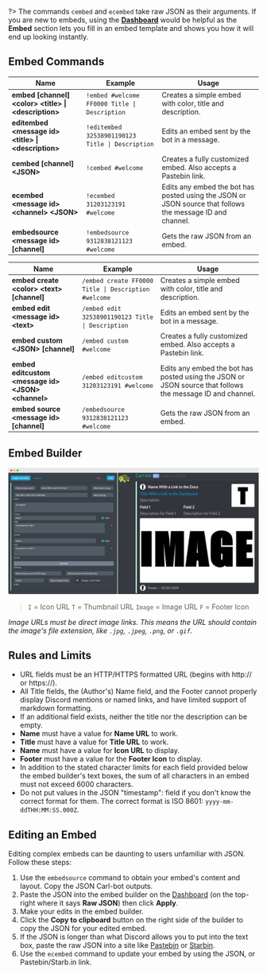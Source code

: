?> The commands `cembed` and `ecembed` take raw JSON as their arguments. If you are new to embeds, using the **[Dashboard](https://carl.gg)** would be helpful as the **Embed** section lets you fill in an embed template and shows you how it will end up looking instantly.

## Embed Commands

<!-- tabs:start -->

<!-- tab:Prefix Commands -->
| Name              | Example           | Usage                                                                         |
| ----------------- | ----------------- | ----------------------------------------------------------------------------- |
| **embed [channel] \<color> \<title> \| \<description>** | `!embed #welcome FF0000 Title \| Description` | Creates a simple embed with color, title and description. |
| **editembed \<message id> \<title> \| \<description>** | `!editembed 32538901190123 Title \| Description` | Edits an embed sent by the bot in a message. |
| **cembed [channel] \<JSON>** | `!cembed #welcome` | Creates a fully customized embed. Also accepts a Pastebin link. |
| **ecembed \<message id> \<channel> \<JSON>** | `!ecembed 31203123191 #welcome` | Edits any embed the bot has posted using the JSON or JSON source that follows the message ID and channel. |
| **embedsource \<message id> [channel]** | `!embedsource 9312838121123 #welcome` | Gets the raw JSON from an embed. |

<!-- tab:Slash Commands -->
| Name              | Example           | Usage                                                                         |
| ----------------- | ----------------- | ----------------------------------------------------------------------------- |
| **embed create \<color> \<text> [channel]** | `/embed create FF0000 Title \| Description #welcome` | Creates a simple embed with color, title and description. |
| **embed edit \<message id> \<text>** | `/embed edit 32538901190123 Title \| Description` | Edits an embed sent by the bot in a message. |
| **embed custom \<JSON> [channel]** | `/embed custom #welcome` | Creates a fully customized embed. Also accepts a Pastebin link. |
| **embed editcustom \<message id> \<JSON> \<channel>** | `/embed editcustom 31203123191 #welcome` | Edits any embed the bot has posted using the JSON or JSON source that follows the message ID and channel. |
| **embed source \<message id> [channel]** | `/embedsource 9312838121123 #welcome` | Gets the raw JSON from an embed. |

<!-- tabs:end -->


## Embed Builder

!["Embed Builder](_images/embed_builder.png ':size=75%')

> `I` = Icon URL
`T` = Thumbnail URL
`Image` = Image URL
`F` = Footer Icon

*Image URLs must be direct image links. This means the URL should contain the image's file extension, like `.jpg`, `.jpeg`, `.png`, or `.gif`.*


## Rules and Limits

- URL fields must be an HTTP/HTTPS formatted URL (begins with http:// or https://).
- All Title fields, the (Author's) Name field, and the Footer cannot properly display Discord mentions or named links, and have limited support of markdown formatting.
- If an additional field exists, neither the title nor the description can be empty.
- **Name** must have a value for **Name URL** to work.
- **Title** must have a value for **Title URL** to work.
- **Name** must have a value for **Icon URL** to display.
- **Footer** must have a value for the **Footer Icon** to display.
- In addition to the stated character limits for each field provided below the embed builder's text boxes, the sum of all characters in an embed must not exceed 6000 characters.
- Do not put values in the JSON "timestamp": field if you don't know the correct format for them. The correct format is ISO 8601: `yyyy-mm-ddTHH:MM:SS.000Z`.


## Editing an Embed

Editing complex embeds can be daunting to users unfamiliar with JSON. Follow these steps:

1. Use the `embedsource` command to obtain your embed's content and layout. Copy the JSON Carl-bot outputs.
2. Paste the JSON into the embed builder on the [Dashboard](https://carl.gg) (on the top-right where it says **Raw JSON**) then click **Apply**.
3. Make your edits in the embed builder.
4. Click the **Copy to clipboard** button on the right side of the builder to copy the JSON for your edited embed.
5. If the JSON is longer than what Discord allows you to put into the text box, paste the raw JSON into a site like [Pastebin](https://pastebin.com) or [Starbin](https://starb.in).
6. Use the `ecembed` command to update your embed by using the JSON, or Pastebin/Starb.in link.